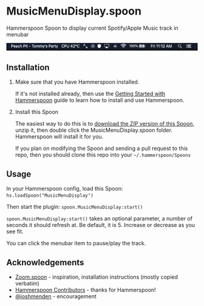 # MusicMenuDisplay.spoon
 Hammerspoon Spoon to display current Spotify/Apple Music track in menubar

![Example](screenshot.png)

## Installation
1. Make sure that you have Hammerspoon installed.

   If it's not installed already, then use the [Getting Started with Hammerspoon](https://www.hammerspoon.org/go/) guide to learn how to install and use Hammerspoon.

2. Install this Spoon

    The easiest way to do this is to [download the ZIP version of this Spoon](https://github.com/catskull/MusicMenuDisplay.spoon/releases/download/1.0/MusicMenuDisplay.spoon.zip), unzip it, then double click the MusicMenuDisplay.spoon folder. Hammerspoon will install it for you.

    If you plan on modifying the Spoon and sending a pull request to this repo, then you should clone this repo into your `~/.hammerspoon/Spoons`

## Usage
In your Hammerspoon config, load this Spoon: `hs.loadSpoon("MusicMenuDisplay")`

Then start the plugin: `spoon.MusicMenuDisplay:start()`

`spoon.MusicMenuDisplay:start()` takes an optional parameter, a number of seconds it should refresh at. Be default, it is 5. Increase or decrease as you see fit.

You can click the menubar item to pause/play the track.

## Acknowledgements
- [Zoom.spoon](https://github.com/jpf/Zoom.spoon) - inspiration, installation instructions (mostly copied verbatim)
- [Hammerspoon Contributors](https://github.com/Hammerspoon/hammerspoon/blob/master/CREDITS.md) - thanks for Hammerspoon!
- [@joshmenden](https://github.com/joshmenden) - encouragement
